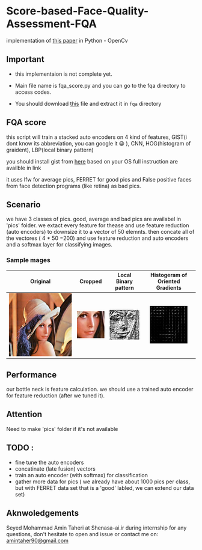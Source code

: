 # Score-based-Face-Quality-Assessment-FQA
implementation of [this paper](https://www.researchgate.net/publication/327530639_Score_based_Face_Quality_Assessment_FQA) in Python - OpenCv 

## Important 
- this implementaion is not complete yet.

- Main file name is fqa_score.py and you can go to the fqa directory to access codes.

- You should download [this](https://drive.google.com/open?id=1EXPBSXwTaqrSC0OhUdXNmKSh9qJUQ55-) file and extract it in `fqa` directory

## FQA score 
this script will train a stacked auto encoders on 4 kind of features,
 GIST(i dont know its abbreviation, you can google it 😀 ),
 CNN,
 HOG(histogram of graident), LBP(local binary pattern)

you should install gist from [here](https://github.com/tuttieee/lear-gist-python) based on your OS
full instruction are availble in link

it uses lfw for average pics, 
FERRET for good pics and 
False positive faces from face detection programs (like retina) as bad pics.

## Scenario 
we have 3 classes of pics. good, average and bad pics are availabel in 'pics' folder.
 we extact every feature for thease and use feature reduction (auto encoders) to downsize it
 to a vector of 50 elemnts. then concate all of the vectores ( 4 * 50 =200) and use feature 
reduction and auto encoders and a softmax layer for classifying images.
### Sample mages
| Original        | Cropped           | Local Binary pattern  | Histogeram of Oriented Gradients|
| :-------------: |:-------------:| :-----:|:-------------:|
| ![alt text](https://github.com/AminTaheri23/Score-based-Face-Quality-Assessment-FQA/blob/master/fqa/lenna%20-%20Copy.jpg "Original")    | ![alt text](https://github.com/AminTaheri23/Score-based-Face-Quality-Assessment-FQA/blob/master/fqa/img_cropped.jpg "Cropped")| ![alt text](https://github.com/AminTaheri23/Score-based-Face-Quality-Assessment-FQA/blob/master/fqa/lbp.jpg "Local Binary Pattern") |![alt text](https://github.com/AminTaheri23/Score-based-Face-Quality-Assessment-FQA/blob/master/fqa/hog.jpg "Histogram of Oriented Gradients")|

## Performance 
our bottle neck is feature calculation. we should use a trained auto encoder for
 feature reduction (after we tuned it). 

## Attention 
Need to make 'pics' folder if it's not available 

## TODO : 
- fine tune the auto encoders
- concatinate (late fusion) vectors 
- train an auto encoder (with softmax) for classification 
- gather more data for pics ( we already have about 1000 pics per class,
 but with FERRET data set that is a 'good' labled, we can extend our data set) 


## Aknwoledgements				      
Seyed Mohammad Amin Taheri at Shenasa-ai.ir during  internship 
for any questions, don't hesitate to open and issue or contact me on: amintaher90@gmail.com  
